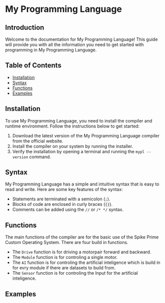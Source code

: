 # My Programming Language

## Introduction

Welcome to the documentation for My Programming Language! This guide will provide you with all the information you need to get started with programming in My Programming Language.

## Table of Contents

- [Installation](#installation)
- [Syntax](#syntax)
- [Functions](#functions)
- [Examples](#examples)

## Installation

To use My Programming Language, you need to install the compiler and runtime environment. Follow the instructions below to get started:

1. Download the latest version of the My Programming Language compiler from the official website.
2. Install the compiler on your system by running the installer.
3. Verify the installation by opening a terminal and running the `mypl --version` command.

## Syntax

My Programming Language has a simple and intuitive syntax that is easy to read and write. Here are some key features of the syntax:

- Statements are terminated with a semicolon (`;`).
- Blocks of code are enclosed in curly braces (`{}`).
- Comments can be added using the `//` or `/* */` syntax.

## Functions

The main functions of the compiler are for the basic use of the Spike Prime Custom Operating System.
There are four build in functions.

- The `Drive` function is for driving a motorpair forward and backward.
- The `Module` function is for controling a single motor.
- The `AI` function is for controling the artificial inteligence which is build in for evry module if there are datasets to build from.
- The `Sensor` function is for controling the Input for the artificial inteligence.

## Examples

